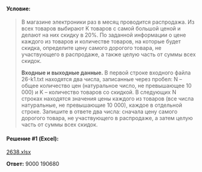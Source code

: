 #### Условие:

> В магазине электроники раз в месяц проводится распродажа. Из всех товаров выбирают K товаров с самой большой ценой и делают на них скидку в 20%. По заданной информации о цене каждого из товаров и количестве товаров, на которые будет скидка, определите цену самого дорогого товара, не участвующего в распродаже, а также целую часть от суммы всех скидок.
> 
> **Входные и выходные данные.** В первой строке входного файла 26-k1.txt находятся два числа, записанные через пробел: N – общее количество цен (натуральное число, не превышающее 10 000) и K – количество товаров со скидкой. В следующих N строках находятся значения цены каждого из товаров (все числа натуральные, не превышающие 10 000), каждое в отдельной строке. Запишите в ответе два числа: сначала цену самого дорогого товара, не участвующего в распродаже, а затем целую часть от суммы всех скидок.

#### Решение #1 (Excel):
[2638.xlsx](https://github.com/Thundiverter/infege2022/files/7963536/2638.xlsx)


**Ответ:** 9000 190680
